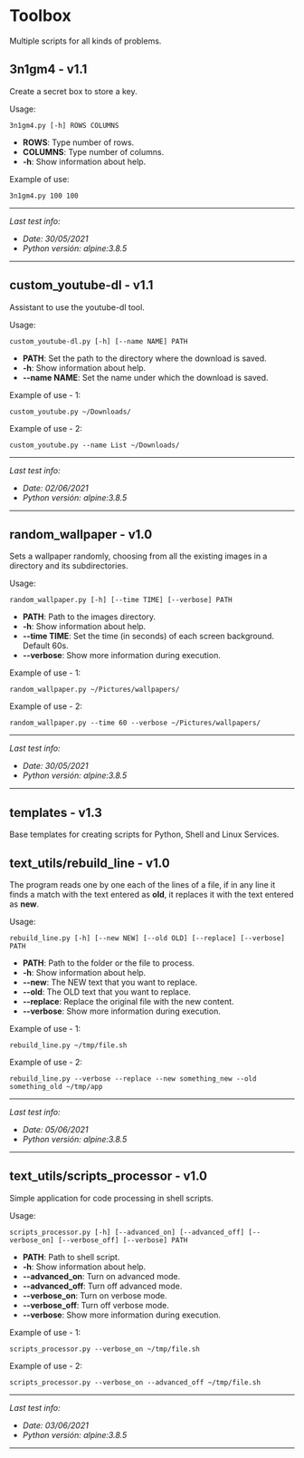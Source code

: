 # Toolbox

Multiple scripts for all kinds of problems.



## 3n1gm4 - v1.1

Create a secret box to store a key. 

Usage:
```
3n1gm4.py [-h] ROWS COLUMNS
```

- **ROWS**: Type number of rows.
- **COLUMNS**: Type number of columns.
- **-h**: Show information about help.

Example of use:
```
3n1gm4.py 100 100
```

---

_Last test info:_

- _Date: 30/05/2021_
- _Python versión: alpine:3.8.5_

---



## custom_youtube-dl - v1.1

Assistant to use the youtube-dl tool.

Usage:
```
custom_youtube-dl.py [-h] [--name NAME] PATH
```

- **PATH**: Set the path to the directory where the download is saved.
- **-h**: Show information about help.
- **--name NAME**: Set the name under which the download is saved.

Example of use - 1:
```
custom_youtube.py ~/Downloads/
```

Example of use - 2:
```
custom_youtube.py --name List ~/Downloads/
```

---

_Last test info:_

- _Date: 02/06/2021_
- _Python versión: alpine:3.8.5_

---




## random_wallpaper - v1.0

Sets a wallpaper randomly, choosing from all the existing images in a directory and its subdirectories.

Usage:
```
random_wallpaper.py [-h] [--time TIME] [--verbose] PATH
```

- **PATH**: Path to the images directory.
- **-h**: Show information about help.
- **--time TIME**: Set the time (in seconds) of each screen background. Default 60s.
- **--verbose**: Show more information during execution.

Example of use - 1:
```
random_wallpaper.py ~/Pictures/wallpapers/
```

Example of use - 2:
```
random_wallpaper.py --time 60 --verbose ~/Pictures/wallpapers/
```

---

_Last test info:_

- _Date: 30/05/2021_
- _Python versión: alpine:3.8.5_

---



## templates - v1.3

Base templates for creating scripts for Python, Shell and Linux Services.



## text_utils/rebuild_line - v1.0

The program reads one by one each of the lines of a file, if in any line it finds a match with the text entered as **old**, it replaces it with the text entered as **new**.

Usage:
```
rebuild_line.py [-h] [--new NEW] [--old OLD] [--replace] [--verbose] PATH
```

- **PATH**: Path to the folder or the file to process.
- **-h**: Show information about help.
- **--new**: The NEW text that you want to replace.
- **--old**: The OLD text that you want to replace.
- **--replace**: Replace the original file with the new content.
- **--verbose**: Show more information during execution.      

Example of use - 1:
```
rebuild_line.py ~/tmp/file.sh
```

Example of use - 2:
```
rebuild_line.py --verbose --replace --new something_new --old something_old ~/tmp/app
```

---

_Last test info:_

- _Date: 05/06/2021_
- _Python versión: alpine:3.8.5_

---


## text_utils/scripts_processor - v1.0

Simple application for code processing in shell scripts.

Usage:
```
scripts_processor.py [-h] [--advanced_on] [--advanced_off] [--verbose_on] [--verbose_off] [--verbose] PATH
```

- **PATH**: Path to shell script.
- **-h**: Show information about help.
- **--advanced_on**: Turn on advanced mode.
- **--advanced_off**: Turn off advanced mode.
- **--verbose_on**: Turn on verbose mode.
- **--verbose_off**: Turn off verbose mode.
- **--verbose**: Show more information during execution.      

Example of use - 1:
```
scripts_processor.py --verbose_on ~/tmp/file.sh
```

Example of use - 2:
```
scripts_processor.py --verbose_on --advanced_off ~/tmp/file.sh
```

---

_Last test info:_

- _Date: 03/06/2021_
- _Python versión: alpine:3.8.5_

---


